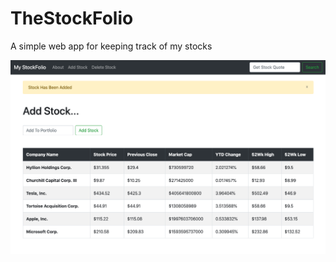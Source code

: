 # TheStockFolio
A simple web app for keeping track of my stocks



![alt text](https://github.com/EmilSantos/TheStockFolio/blob/main/StockfolioPageImage.png)
